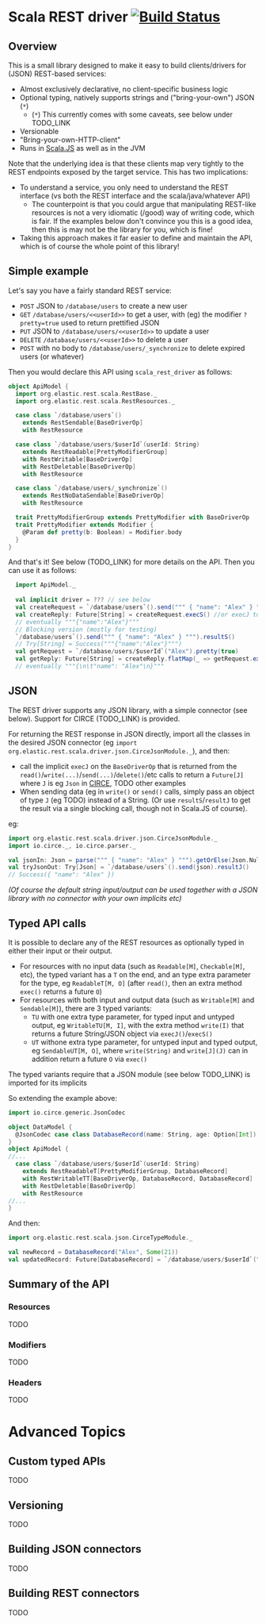 # Scala REST driver   [![Build Status](https://travis-ci.org/Alex-At-Home/rest_client_library.svg?branch=master)](https://travis-ci.org/Alex-At-Home/rest_client_library)

## Overview

This is a small library designed to make it easy to build clients/drivers for (JSON) REST-based services:
* Almost exclusively declarative, no client-specific business logic
* Optional typing, natively supports strings and ("bring-your-own") JSON (`*`)
   * (`*`) This currently comes with some caveats, see below under TODO_LINK
* Versionable
* "Bring-your-own-HTTP-client"
* Runs in [Scala.JS](https://www.scala-js.org/) as well as in the JVM

Note that the underlying idea is that these clients map very tightly to the REST endpoints exposed by the target service. This has two implications:
* To understand a service, you only need to understand the REST interface (vs both the REST interface and the scala/java/whatever API)
   * The counterpoint is that you could argue that manipulating REST-like resources is not a very idiomatic (/good) way of writing code, which is fair. If the examples below don't convince you this is a good idea, then this is may not be the library for you, which is fine!
* Taking this approach makes it far easier to define and maintain the API, which is of course the whole point of this library!

## Simple example

Let's say you have a fairly standard REST service:
* `POST` JSON to `/database/users` to create a new user
* `GET` `/database/users/<<userId>>` to get a user, with (eg) the modifier `?pretty=true` used to return prettified JSON
* `PUT` JSON to `/database/users/<<userId>>` to update a user
* `DELETE` `/database/users/<<userId>>` to delete a user
* `POST` with no body to `/database/users/_synchronize` to delete expired users (or whatever)  

Then you would declare this API using `scala_rest_driver` as follows:

```scala
object ApiModel {
  import org.elastic.rest.scala.RestBase._
  import org.elastic.rest.scala.RestResources._

  case class `/database/users`() 
    extends RestSendable[BaseDriverOp] 
    with RestResource

  case class `/database/users/$userId`(userId: String) 
    extends RestReadable[PrettyModifierGroup] 
    with RestWritable[BaseDriverOp] 
    with RestDeletable[BaseDriverOp] 
    with RestResource

  case class `/database/users/_synchronize`()
    extends RestNoDataSendable[BaseDriverOp] 
    with RestResource

  trait PrettyModifierGroup extends PrettyModifier with BaseDriverOp 
  trait PrettyModifier extends Modifier { 
    @Param def pretty(b: Boolean) = Modifier.body
  }
}
```

And that's it! See below (TODO_LINK) for more details on the API. Then you can use it as follows:

```scala
  import ApiModel._
  
  val implicit driver = ??? // see below
  val createRequest = `/database/users`().send(""" { "name": "Alex" } """)
  val createReply: Future[String] = createRequest.execS() //or execJ to get JSON, see below
  // eventually """{"name":"Alex"}"""
  // Blocking version (mostly for testing)
  `/database/users`().send(""" { "name": "Alex" } """).resultS()
  // Try[String] = Success("""{"name":"Alex"}""")
  val getRequest = `/database/users/$userId`("Alex").pretty(true)
  val getReply: Future[String] = createReply.flatMap(_ => getRequest.execS()) // (or execJ)
  // eventually """{\n\t"name": "Alex"\n}"""
```

## JSON

The REST driver supports any JSON library, with a simple connector (see below). Support for CIRCE (TODO_LINK) is provided. 

For returning the REST response in JSON directly, import all the classes in the desired JSON connector (eg `import org.elastic.rest.scala.driver.json.CirceJsonModule._`), and then:
* call the implicit `execJ` on the `BaseDriverOp` that is returned from the `read()`/`write(...)`/`send(...)`/`delete()`/etc calls to return a `Future[J]` where `J` is eg `Json` in [CIRCE](https://github.com/travisbrown/circe), TODO other examples
* When sending data (eg in `write()` or `send()` calls, simply pass an object of type `J` (eg TODO) instead of a String. (Or use `resultS`/`resultJ` to get the result via a single blocking call, though not in Scala.JS of course).

eg:

```scala
import org.elastic.rest.scala.driver.json.CirceJsonModule._
import io.circe._, io.circe.parser._

val jsonIn: Json = parse(""" { "name": "Alex" } """).getOrElse(Json.Null)
val tryJsonOut: Try[Json] = `/database/users`().send(json).resultJ()
// Success({ "name": "Alex" })

```

_(Of course the default string input/output can be used together with a JSON library with no connector with your own implicits etc)_

## Typed API calls

It is possible to declare any of the REST resources as optionally typed in either their input or their output. 

* For resources with no input data (such as `Readable[M]`, `Checkable[M]`, etc), the typed variant has a `T` on the end, and an type extra parameter for the type, eg `ReadableT[M, O]` (after `read()`, then an extra method `exec()` returns a future `O`)
* For resources with both input and output data (such as `Writable[M]` and `Sendable[M]`), there are 3 typed variants:
   * `TU` with one extra type parameter, for typed input and untyped output, eg `WritableTU[M, I]`, with the extra method  `write(I)` that returns a future String/JSON object via `execJ()`/`execS()`
   * `UT` withone extra type parameter, for untyped input and typed output, eg `SendableUT[M, O]`, where `write(String)` and `write[J](J)` can in addition return a future `O` via `exec()`

The typed variants require that a JSON module (see below TODO_LINK) is imported for its implicits

So extending the example above:

```scala
import io.circe.generic.JsonCodec

object DataModel {
  @JsonCodec case class DatabaseRecord(name: String, age: Option[Int])
}
object ApiModel {
//...
  case class `/database/users/$userId`(userId: String) 
    extends RestReadableT[PrettyModifierGroup, DatabaseRecord]
    with RestWritableTT[BaseDriverOp, DatabaseRecord, DatabaseRecord]
    with RestDeletable[BaseDriverOp]
    with RestResource
//...
}    
```

And then:

```scala
import org.elastic.rest.scala.json.CirceTypeModule._

val newRecord = DatabaseRecord("Alex", Some(21))
val updatedRecord: Future[DatabaseRecord] = `/database/users/$userId`("Alex").write(newRecord).exec()
```

## Summary of the API

### Resources

TODO

### Modifiers

TODO

### Headers

TODO

# Advanced Topics

## Custom typed APIs

TODO

## Versioning

TODO

## Building JSON connectors

TODO

## Building REST connectors

TODO
